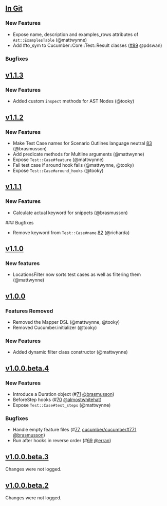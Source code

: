 ## [In Git](https://github.com/cucumber/cucumber-ruby-core/compare/v1.1.3...master)

### New Features

 * Expose name, description and examples_rows attributes of `Ast::ExamplesTable` (@mattwynne)
 * Add #to_sym to Cucumber::Core::Test::Result classes ([#89](https://github.com/cucumber/cucumber-ruby-core/pull/89) @pdswan)

### Bugfixes

## [v1.1.3](https://github.com/cucumber/cucumber-ruby-core/compare/v1.1.2...v1.1.3)

### New Features

  * Added custom `inspect` methods for AST Nodes (@tooky)

## [v1.1.2](https://github.com/cucumber/cucumber-ruby-core/compare/v1.1.1...v1.1.2)

### New Features

  * Make Test Case names for Scenario Outlines language neutral [83](https://github.com/cucumber/cucumber-ruby-core/pull/83) (@brasmusson)
  * Add predicate methods for Multline arguments (@mattwynne)
  * Expose `Test::Case#feature` (@mattwynne)
  * Fail test case if around hook fails (@mattwynne, @tooky)
  * Expose `Test::Case#around_hooks` (@tooky)

## [v1.1.1](https://github.com/cucumber/cucumber-ruby-core/compare/v1.1.0...v1.1.1)


### New Features

  * Calculate actual keyword for snippets (@brasmusson)

### Bugfixes

  * Remove keyword from `Test::Case#name` [82](https://github.com/cucumber/cucumber-ruby-core/pull/82) (@richarda)

## [v1.1.0](https://github.com/cucumber/cucumber-ruby-core/compare/v1.0.0...v1.1.0)

### New features

  * LocationsFilter now sorts test cases as well as filtering them (@mattwynne)

## [v1.0.0](https://github.com/cucumber/cucumber-ruby-core/compare/v1.0.0.beta.4...v1.0.0)

### Features Removed

  * Removed the Mapper DSL (@mattwynne, @tooky)
  * Removed Cucumber.initializer (@tooky)

### New Features

  * Added dynamic filter class constructor (@mattwynne)

## [v1.0.0.beta.4](https://github.com/cucumber/cucumber-ruby-core/compare/v1.0.0.beta.3...v1.0.0.beta.4)

### New Features

 * Introduce a Duration object (#[71](https://github.com/cucumber/cucumber-ruby-core/pull/71) [@brasmusson](https://github.com/brasmusson))
 * BeforeStep hooks (#[70](https://github.com/cucumber/cucumber-ruby-core/pull/70) [@almostwhitehat](https://github.com/almostwhitehat))
 * Expose `Test::Case#test_steps` (@mattwynne)

### Bugfixes

 * Handle empty feature files (#[77](https://github.com/cucumber/cucumber-ruby-core/pull/77), [cucumber/cucumber#771](https://github.com/cucumber/cucumber/issues/771) [@brasmusson](https://github.com/brasmusson))
 * Run after hooks in reverse order (#[69](https://github.com/cucumber/cucumber-ruby-core/pull/69) [@erran](https://github.com/erran))

## [v1.0.0.beta.3](https://github.com/cucumber/cucumber-ruby-core/compare/v1.0.0.beta.2...v1.0.0.beta.3)

Changes were not logged.

## [v1.0.0.beta.2](https://github.com/cucumber/cucumber-ruby-core/compare/v1.0.0.beta.1...v1.0.0.beta.2)

Changes were not logged.
